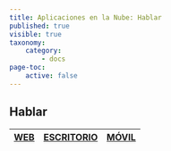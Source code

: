 ```yaml
---
title: Aplicaciones en la Nube: Hablar
published: true
visible: true
taxonomy:
    category:
        - docs
page-toc:
    active: false
---
```


## Hablar

|[**WEB**](web)|[**ESCRITORIO**](desktop)|[**MÓVIL**](mobile)|
|:--:|:--:|:--:|
